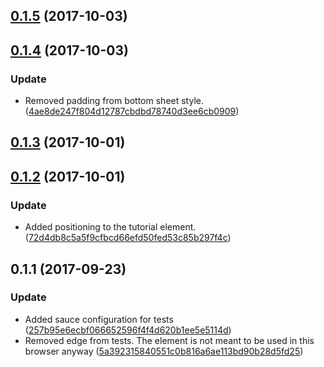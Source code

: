 <a name="0.1.5"></a>
## [0.1.5](https://github.com/advanced-rest-client/saved-requests-panel/compare/0.1.4...0.1.5) (2017-10-03)




<a name="0.1.4"></a>
## [0.1.4](https://github.com/advanced-rest-client/saved-requests-panel/compare/0.1.3...0.1.4) (2017-10-03)


### Update

* Removed padding from bottom sheet style. ([4ae8de247f804d12787cbdbd78740d3ee6cb0909](https://github.com/advanced-rest-client/saved-requests-panel/commit/4ae8de247f804d12787cbdbd78740d3ee6cb0909))



<a name="0.1.3"></a>
## [0.1.3](https://github.com/advanced-rest-client/saved-requests-panel/compare/0.1.2...0.1.3) (2017-10-01)




<a name="0.1.2"></a>
## [0.1.2](https://github.com/advanced-rest-client/saved-requests-panel/compare/0.1.1...0.1.2) (2017-10-01)


### Update

* Added positioning to the tutorial element. ([72d4db8c5a5f9cfbcd66efd50fed53c85b297f4c](https://github.com/advanced-rest-client/saved-requests-panel/commit/72d4db8c5a5f9cfbcd66efd50fed53c85b297f4c))



<a name="0.1.1"></a>
## 0.1.1 (2017-09-23)


### Update

* Added sauce configuration for tests ([257b95e6ecbf066652596f4f4d620b1ee5e5114d](https://github.com/advanced-rest-client/saved-requests-panel/commit/257b95e6ecbf066652596f4f4d620b1ee5e5114d))
* Removed edge from tests. The element is not meant to be used in this browser anyway ([5a392315840551c0b816a6ae113bd90b28d5fd25](https://github.com/advanced-rest-client/saved-requests-panel/commit/5a392315840551c0b816a6ae113bd90b28d5fd25))



